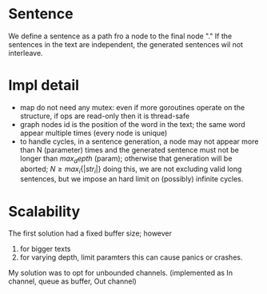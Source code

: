 # Sentence
We define a sentence as a path fro a node to the final node "."
If the sentences in the text are independent, the generated sentences wil not interleave.

# Impl detail
- map do not need any mutex: even if more goroutines operate on the structure, if ops are read-only then it is thread-safe
- graph nodes id is the position of the word in the text; the same word appear multiple times (every node is unique)
- to handle cycles, in a sentence generation, a node may not appear more than N (parameter) times and the generated sentence must not be longer than $max_depth$ (param); otherwise that generation will be aborted; $N \ge max_i\{|str_i|\}$ 
  doing this, we are not excluding valid long sentences, but we impose an hard limit on (possibly) infinite cycles.

# Scalability
The first solution had a fixed buffer size; however 
1) for bigger texts
2) for varying depth, limit paramters
this can cause panics or crashes.

My solution was to opt for unbounded channels. (implemented as In channel, queue as buffer, Out channel)